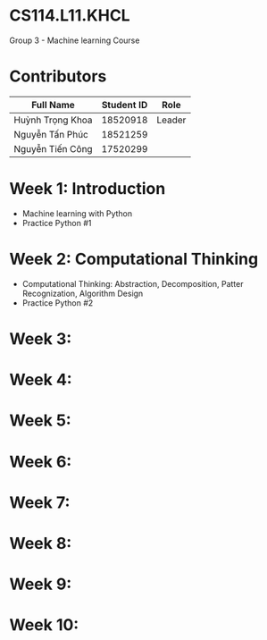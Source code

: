 # CS114.L11.KHCL
Group 3 - Machine learning Course

# Contributors
| Full Name | Student ID | Role |
|--------------|-------| ------ |
| Huỳnh Trọng Khoa | 18520918 | Leader |
| Nguyễn Tấn Phúc | 18521259 | |
| Nguyễn Tiến Công | 17520299 ||

# Week 1: Introduction
- Machine learning with Python
- Practice Python #1
# Week 2: Computational Thinking
- Computational Thinking: Abstraction, Decomposition, Patter Recognization, Algorithm Design
- Practice Python #2
# Week 3:
# Week 4:
# Week 5:
# Week 6:
# Week 7:
# Week 8:
# Week 9:
# Week 10:



